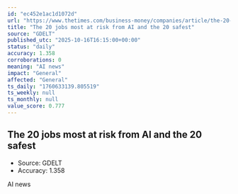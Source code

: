 ```yaml
---
id: "ec452e1ac1d1072d"
url: "https://www.thetimes.com/business-money/companies/article/the-20-jobs-most-at-risk-from-ai-and-the-20-safest-hrsd0mc2h"
title: "The 20 jobs most at risk from AI and the 20 safest"
source: "GDELT"
published_utc: "2025-10-16T16:15:00+00:00"
status: "daily"
accuracy: 1.358
corroborations: 0
meaning: "AI news"
impact: "General"
affected: "General"
ts_daily: "1760633139.805519"
ts_weekly: null
ts_monthly: null
value_score: 0.777
---
```

## The 20 jobs most at risk from AI and the 20 safest

- Source: GDELT
- Accuracy: 1.358

AI news
